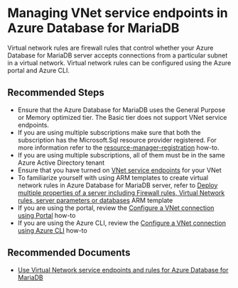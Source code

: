 <properties
    pageTitle="Managing VNet service endpoints in Azure Database for MariaDB"
    description="Managing VNet service endpoints in Azure Database for MariaDB"
    service="microsoft.dbformariadb"
    resource="servers"
    authors="ajlam" 
    ms.author="andrela"
    displayOrder="220"
    selfHelpType="generic"
    supportTopicIds="32640159"
    resourceTags="servers, databases"
    productPesIds="16617"
    cloudEnvironments="public"
    articleId="954b5c88-d513-435a-b878-0cd6d50f8eba"
/>

# Managing VNet service endpoints in Azure Database for MariaDB

Virtual network rules are firewall rules that control whether your Azure Database for MariaDB server accepts connections from a particular subnet in a virtual network. Virtual network rules can be configured using the Azure portal and Azure CLI.

## **Recommended Steps**

* Ensure that the Azure Database for MariaDB uses the General Purpose or Memory optimized tier. The Basic tier does not support VNet service endpoints.
* If you are using multiple subscriptions make sure that both the subscription has the Microsoft.Sql resource provider registered. For more information refer to the [resource-manager-registration](https://docs.microsoft.com/azure/azure-resource-manager/resource-manager-supported-services) how-to.
* If you are using multiple subscriptions, all of them must be in the same Azure Active Directory tenant
* Ensure that you have turned on [VNet service endpoints](https://docs.microsoft.com/azure/virtual-network/virtual-network-service-endpoints-overview) for your VNet
* To familiarize yourself with using ARM templates to create virtual network rules in Azure Database for MariaDB server, refer to [Deploy multiple properties of a server including Firewall rules, Virtual Network rules, server parameters or databases](https://github.com/Azure/azure-mariadb/tree/master/arm-templates/ExampleWithMultipleServerProperties) ARM template
* If you are using the portal, review the [Configure a VNet connection using Portal](https://docs.microsoft.com/azure/mariadb/howto-manage-vnet-portal/) how-to
* If you are using the Azure CLI, review the [Configure a VNet connection using Azure CLI](https://docs.microsoft.com/azure/mariadb/howto-manage-vnet-cli/) how-to

## **Recommended Documents**

* [Use Virtual Network service endpoints and rules for Azure Database for MariaDB](https://docs.microsoft.com/azure/mariadb/concepts-data-access-security-vnet/)
